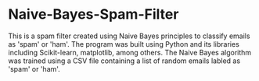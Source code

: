 # Naive-Bayes-Spam-Filter

This is a spam filter created using Naive Bayes principles to classify emails as 'spam' or 'ham'.
The program was built using Python and its libraries including Scikit-learn, matplotlib, among others.
The Naive Bayes algorithm was trained using a CSV file containing a list of random emails labled as 'spam' or 'ham'.
